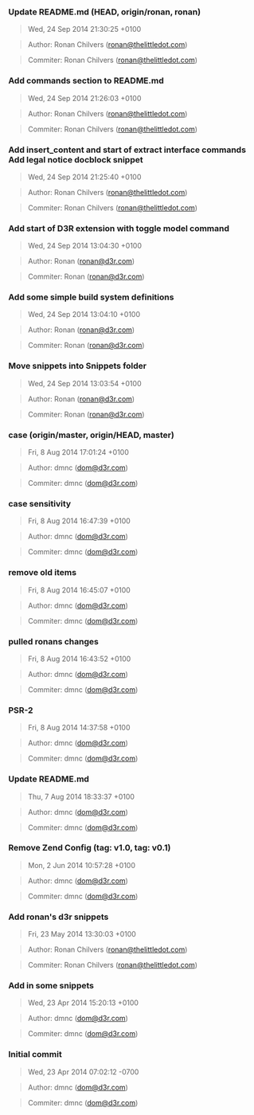### Update README.md (HEAD, origin/ronan, ronan)
>Wed, 24 Sep 2014 21:30:25 +0100

>Author: Ronan Chilvers (ronan@thelittledot.com)

>Commiter: Ronan Chilvers (ronan@thelittledot.com)




### Add commands section to README.md
>Wed, 24 Sep 2014 21:26:03 +0100

>Author: Ronan Chilvers (ronan@thelittledot.com)

>Commiter: Ronan Chilvers (ronan@thelittledot.com)




### Add insert_content and start of extract interface commands Add legal notice docblock snippet
>Wed, 24 Sep 2014 21:25:40 +0100

>Author: Ronan Chilvers (ronan@thelittledot.com)

>Commiter: Ronan Chilvers (ronan@thelittledot.com)




### Add start of D3R extension with toggle model command
>Wed, 24 Sep 2014 13:04:30 +0100

>Author: Ronan (ronan@d3r.com)

>Commiter: Ronan (ronan@d3r.com)




### Add some simple build system definitions
>Wed, 24 Sep 2014 13:04:10 +0100

>Author: Ronan (ronan@d3r.com)

>Commiter: Ronan (ronan@d3r.com)




### Move snippets into Snippets folder
>Wed, 24 Sep 2014 13:03:54 +0100

>Author: Ronan (ronan@d3r.com)

>Commiter: Ronan (ronan@d3r.com)




### case (origin/master, origin/HEAD, master)
>Fri, 8 Aug 2014 17:01:24 +0100

>Author: dmnc (dom@d3r.com)

>Commiter: dmnc (dom@d3r.com)




### case sensitivity
>Fri, 8 Aug 2014 16:47:39 +0100

>Author: dmnc (dom@d3r.com)

>Commiter: dmnc (dom@d3r.com)




### remove old items
>Fri, 8 Aug 2014 16:45:07 +0100

>Author: dmnc (dom@d3r.com)

>Commiter: dmnc (dom@d3r.com)




### pulled ronans changes
>Fri, 8 Aug 2014 16:43:52 +0100

>Author: dmnc (dom@d3r.com)

>Commiter: dmnc (dom@d3r.com)




### PSR-2
>Fri, 8 Aug 2014 14:37:58 +0100

>Author: dmnc (dom@d3r.com)

>Commiter: dmnc (dom@d3r.com)




### Update README.md
>Thu, 7 Aug 2014 18:33:37 +0100

>Author: dmnc (dom@d3r.com)

>Commiter: dmnc (dom@d3r.com)




### Remove Zend Config (tag: v1.0, tag: v0.1)
>Mon, 2 Jun 2014 10:57:28 +0100

>Author: dmnc (dom@d3r.com)

>Commiter: dmnc (dom@d3r.com)




### Add ronan's d3r snippets
>Fri, 23 May 2014 13:30:03 +0100

>Author: Ronan Chilvers (ronan@thelittledot.com)

>Commiter: Ronan Chilvers (ronan@thelittledot.com)




### Add in some snippets
>Wed, 23 Apr 2014 15:20:13 +0100

>Author: dmnc (dom@d3r.com)

>Commiter: dmnc (dom@d3r.com)




### Initial commit
>Wed, 23 Apr 2014 07:02:12 -0700

>Author: dmnc (dom@d3r.com)

>Commiter: dmnc (dom@d3r.com)




